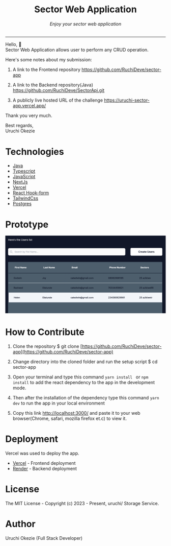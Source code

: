 <div align="center">
<h1>Sector Web Application</h1>
<h6><i>Enjoy your sector web application</i></h6>
<hr />
</div>

Hello, 👋 \
Sector Web Application allows user to perform any CRUD operation.

Here's some notes about my submission:

1. A link to the Frontend repository   https://github.com/RuchiDeve/sector-app

2. A link to the Backend repository(Java) https://github.com/RuchiDeve/SectorApi.git

3. A publicly live hosted URL of the challenge  https://uruchi-sector-app.vercel.app/



Thank you very much.

Best regards,\
Uruchi Okezie

# Technologies 
 + [Java](https://dev.java/)
 + [Typescript](https://www.typescriptlang.org/) 
 + [JavaScript](https://javascript.info/) 
 + [NextJs](https://nextjs.org/)
 + [Vercel](https://vercel.com/dashboard) 
 + [React Hook-form](https://react-hook-form.com/) 
 + [TailwindCss](https://tailwindcss.com/) 
 + [Postgres](https://www.postgresql.org/docs/) 




# Prototype
![Minion](public/images/dashboard.png)
 
# How to Contribute

1. Clone the repository 
$ git clone [https://github.com/RuchiDeve/sector-app](https://github.com/RuchiDeve/sector-app)

2. Change directory into the cloned folder and run the setup script
$ cd sector-app

3. Open your terminal and type this command `yarn install ` or `npm install` to add the react dependency to the app in the development mode.

4. Then after the installation of the  dependency type this command  `yarn dev` to run the app in your local environment 

5. Copy this link [http://localhost:3000/](http://localhost:3000/) and paste it to your web browser(Chrome, safari, mozilla firefox et.c) to view it.


# Deployment
Vercel was used to deploy the app. 
 + [Vercel](https://vercel.com/dashboard) - Frontend deployment
 + [Render](https://dashboard.render.com/) - Backend deployment

# License
The MIT License - Copyright (c) 2023 - Present, uruchi/  Storage Service.

# Author
Uruchi Okezie (Full Stack Developer)
